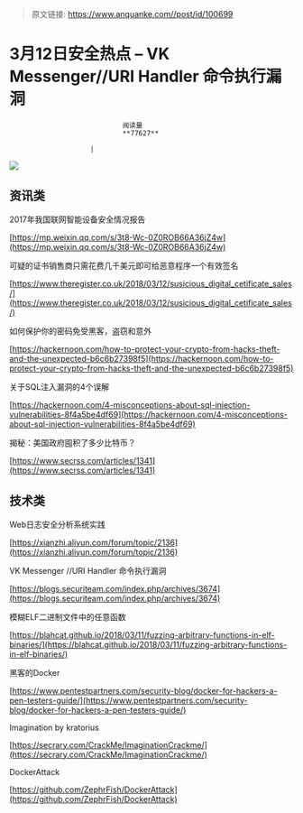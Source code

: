> 原文链接: https://www.anquanke.com//post/id/100699 


# 3月12日安全热点 – VK Messenger//URI Handler 命令执行漏洞


                                阅读量   
                                **77627**
                            
                        |
                        
                                                                                    



[![](https://p3.ssl.qhimg.com/t01962d627638962a61.png)](https://p3.ssl.qhimg.com/t01962d627638962a61.png)



## 资讯类

2017年我国联网智能设备安全情况报告

[https://mp.weixin.qq.com/s/3t8-Wc-0Z0ROB66A36jZ4w](https://mp.weixin.qq.com/s/3t8-Wc-0Z0ROB66A36jZ4w)



可疑的证书销售商只需花费几千美元即可给恶意程序一个有效签名

[https://www.theregister.co.uk/2018/03/12/susicious_digital_cetificate_sales/](https://www.theregister.co.uk/2018/03/12/susicious_digital_cetificate_sales/)



如何保护你的密码免受黑客，盗窃和意外

[https://hackernoon.com/how-to-protect-your-crypto-from-hacks-theft-and-the-unexpected-b6c6b27398f5](https://hackernoon.com/how-to-protect-your-crypto-from-hacks-theft-and-the-unexpected-b6c6b27398f5)



关于SQL注入漏洞的4个误解

[https://hackernoon.com/4-misconceptions-about-sql-injection-vulnerabilities-8f4a5be4df69](https://hackernoon.com/4-misconceptions-about-sql-injection-vulnerabilities-8f4a5be4df69)



揭秘：美国政府囤积了多少比特币？

[https://www.secrss.com/articles/1341](https://www.secrss.com/articles/1341)



## 技术类

Web日志安全分析系统实践

[https://xianzhi.aliyun.com/forum/topic/2136](https://xianzhi.aliyun.com/forum/topic/2136)



VK Messenger //URI Handler 命令执行漏洞

[https://blogs.securiteam.com/index.php/archives/3674](https://blogs.securiteam.com/index.php/archives/3674)



模糊ELF二进制文件中的任意函数

[https://blahcat.github.io/2018/03/11/fuzzing-arbitrary-functions-in-elf-binaries/](https://blahcat.github.io/2018/03/11/fuzzing-arbitrary-functions-in-elf-binaries/)



黑客的Docker

[https://www.pentestpartners.com/security-blog/docker-for-hackers-a-pen-testers-guide/](https://www.pentestpartners.com/security-blog/docker-for-hackers-a-pen-testers-guide/)



Imagination by kratorius

[https://secrary.com/CrackMe/ImaginationCrackme/](https://secrary.com/CrackMe/ImaginationCrackme/)



DockerAttack

[https://github.com/ZephrFish/DockerAttack](https://github.com/ZephrFish/DockerAttack)
